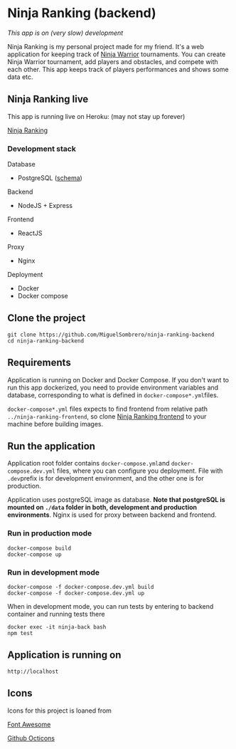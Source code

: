 # Ninja Ranking (backend)

*This app is on (very slow) development*

Ninja Ranking is my personal project made for my friend. It's a web application for keeping track of [Ninja Warrior](https://en.wikipedia.org/wiki/American_Ninja_Warrior) tournaments. You can create Ninja Warrior tournament, add players and obstacles, and compete with each other. This app keeps track of players performances and shows some data etc. 

## Ninja Ranking live

This app is running live on Heroku:
(may not stay up forever)

[Ninja Ranking](https://ninja-ranking.herokuapp.com/)

### Development stack

Database
- PostgreSQL ([schema](https://github.com/MiguelSombrero/ninja-ranking-backend/tree/master/docs/database.md))

Backend
- NodeJS + Express

Frontend
- ReactJS

Proxy
- Nginx

Deployment
- Docker
- Docker compose

## Clone the project

    git clone https://github.com/MiguelSombrero/ninja-ranking-backend
    cd ninja-ranking-backend

## Requirements

Application is running on Docker and Docker Compose. If you don't want to run this app dockerized, you need to provide environment variables and database, corresponding to what is defined in `docker-compose*.yml`files.

`docker-compose*.yml` files expects to find frontend from relative path `../ninja-ranking-frontend`, so clone [Ninja Ranking frontend](https://github.com/MiguelSombrero/ninja-ranking-frontend) to your machine before building images.

## Run the application

Application root folder contains `docker-compose.yml`and `docker-compose.dev.yml` files, where you can configure you deployment. File with `.dev`prefix is for development environment, and the other one is for production.

Application uses postgreSQL image as database. **Note that postgreSQL is mounted on `./data` folder in both, development and production environments**. Nginx is used for proxy between backend and frontend. 

### Run in production mode

    docker-compose build
    docker-compose up

### Run in development mode

    docker-compose -f docker-compose.dev.yml build
    docker-compose -f docker-compose.dev.yml up

When in development mode, you can run tests by entering to backend container and running tests there

    docker exec -it ninja-back bash
    npm test

## Application is running on

    http://localhost

## Icons

Icons for this project is loaned from

[Font Awesome](https://fontawesome.com/)

[Github Octicons](https://octicons.github.com/)